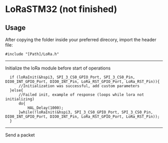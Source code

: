 # LoRaSTM32 (not finished)
## Usage
After copying the folder inside your preferred direcory, import the header file:

```
#include "[Path]/LoRa.h"
```
---
Initialize the loRa module before start of operations
```
  if (loRaInit(&hspi3, SPI_3_CS0_GPIO_Port, SPI_3_CS0_Pin, DIO0_INT_GPIO_Port, DIO0_INT_Pin, LoRa_RST_GPIO_Port, LoRa_RST_Pin)){
	  //Initialization was successful, add custom parameters
  }else{
	  //Failed init, example of response (loops while lora not initializing)
	  do{
		  HAL_Delay(1000);
	  }while(!loRaInit(&hspi3, SPI_3_CS0_GPIO_Port, SPI_3_CS0_Pin, DIO0_INT_GPIO_Port, DIO0_INT_Pin, LoRa_RST_GPIO_Port, LoRa_RST_Pin));
  }
```

---
Send a packet
